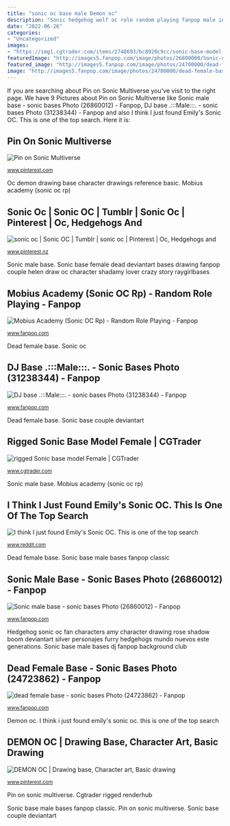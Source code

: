 ```yaml
---
title: "sonic oc base male Demon oc"
description: "Sonic hedgehog wolf oc role random playing fanpop male info rp"
date: "2022-06-26"
categories:
- "Uncategorized"
images:
- "https://img1.cgtrader.com/items/2748693/bc8920c9cc/sonic-base-model-female-3d-model-rigged-fbx.jpg"
featuredImage: "http://images5.fanpop.com/image/photos/26800000/Sonic-male-base-sonic-bases-26860012-244-412.jpg"
featured_image: "http://images5.fanpop.com/image/photos/24700000/dead-female-base-sonic-bases-24723862-279-181.jpg"
image: "http://images5.fanpop.com/image/photos/24700000/dead-female-base-sonic-bases-24723862-279-181.jpg"
---
```


If you are searching about Pin on Sonic Multiverse you've visit to the right page. We have 9 Pictures about Pin on Sonic Multiverse like Sonic male base - sonic bases Photo (26860012) - Fanpop, DJ base .:::Male:::. - sonic bases Photo (31238344) - Fanpop and also I think I just found Emily&#039;s Sonic OC. This is one of the top search. Here it is:

## Pin On Sonic Multiverse

![Pin on Sonic Multiverse](https://i.pinimg.com/736x/51/48/d9/5148d92192a9db68aa2f8433821ac39d.jpg "Dj base .:::male:::.")

<small>www.pinterest.com</small>

Oc demon drawing base character drawings reference basic. Mobius academy (sonic oc rp)

## Sonic Oc | Sonic OC | Tumblr | Sonic Oc | Pinterest | Oc, Hedgehogs And

![sonic oc | Sonic OC | Tumblr | sonic oc | Pinterest | Oc, Hedgehogs and](https://s-media-cache-ak0.pinimg.com/originals/53/7b/bc/537bbc8cf6633c69a188c9aa1dcc2e60.png "Sonic hedgehog wolf oc role random playing fanpop male info rp")

<small>www.pinterest.nz</small>

Sonic male base. Sonic base female dead deviantart bases drawing fanpop couple helen draw oc character shadamy lover crazy story raygirlbases

## Mobius Academy (Sonic OC Rp) - Random Role Playing - Fanpop

![Mobius Academy (Sonic OC Rp) - Random Role Playing - Fanpop](http://images6.fanpop.com/image/forum/201000/201380_1366062011981_full.png "Mobius academy (sonic oc rp)")

<small>www.fanpop.com</small>

Dead female base. Sonic oc

## DJ Base .:::Male:::. - Sonic Bases Photo (31238344) - Fanpop

![DJ base .:::Male:::. - sonic bases Photo (31238344) - Fanpop](http://images5.fanpop.com/image/photos/31200000/DJ-base-Male-sonic-bases-31238344-537-570.png "Cgtrader rigged renderhub")

<small>www.fanpop.com</small>

Dead female base. Sonic base couple deviantart

## Rigged Sonic Base Model Female | CGTrader

![rigged Sonic base model Female | CGTrader](https://img1.cgtrader.com/items/2748693/bc8920c9cc/sonic-base-model-female-3d-model-rigged-fbx.jpg "Rigged sonic base model female")

<small>www.cgtrader.com</small>

Sonic male base. Mobius academy (sonic oc rp)

## I Think I Just Found Emily&#039;s Sonic OC. This Is One Of The Top Search

![I think I just found Emily&#039;s Sonic OC. This is one of the top search](https://i.redd.it/46bssw8odfk01.jpg "Oc demon drawing base character drawings reference basic")

<small>www.reddit.com</small>

Dead female base. Sonic base male bases fanpop classic

## Sonic Male Base - Sonic Bases Photo (26860012) - Fanpop

![Sonic male base - sonic bases Photo (26860012) - Fanpop](http://images5.fanpop.com/image/photos/26800000/Sonic-male-base-sonic-bases-26860012-244-412.jpg "Hedgehog sonic oc fan characters amy character drawing rose shadow boom deviantart silver personajes furry hedgehogs mundo nuevos este generations")

<small>www.fanpop.com</small>

Hedgehog sonic oc fan characters amy character drawing rose shadow boom deviantart silver personajes furry hedgehogs mundo nuevos este generations. Sonic base male bases dj fanpop background club

## Dead Female Base - Sonic Bases Photo (24723862) - Fanpop

![dead female base - sonic bases Photo (24723862) - Fanpop](http://images5.fanpop.com/image/photos/24700000/dead-female-base-sonic-bases-24723862-279-181.jpg "Dj base .:::male:::.")

<small>www.fanpop.com</small>

Demon oc. I think i just found emily&#039;s sonic oc. this is one of the top search

## DEMON OC | Drawing Base, Character Art, Basic Drawing

![DEMON OC | Drawing base, Character art, Basic drawing](https://i.pinimg.com/736x/3b/09/a7/3b09a7a3c358a38037b16a506b82f9c1.jpg "Sonic oc")

<small>www.pinterest.com</small>

Pin on sonic multiverse. Cgtrader rigged renderhub

Sonic base male bases fanpop classic. Pin on sonic multiverse. Sonic base couple deviantart
